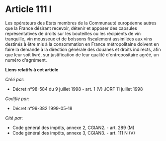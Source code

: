 # Article 111 I

Les opérateurs des Etats membres de la Communauté européenne autres que la France désirant recevoir, détenir et apposer des
capsules représentatives de droits sur les bouteilles ou les récipients de vin tranquille, vin mousseux et de boissons
fiscalement assimilées aux vins destinés à être mis à la consommation en France métropolitaine doivent en faire la demande à
la direction générale des douanes et droits indirects, afin que leur soit livré, sur justification de leur qualité
d'entrepositaire agréé, un numéro d'agrément.

**Liens relatifs à cet article**

_Créé par_:

  - Décret n°98-584 du 9 juillet 1998 - art. 1 (V) JORF 11 juillet 1998

_Codifié par_:

  - Décret n°99-382 1999-05-18

_Cité par_:

  - Code général des impôts, annexe 2, CGIAN2. - art. 289 (M)
  - Code général des impôts, annexe 3, CGIAN3. - art. 111 N (V)
